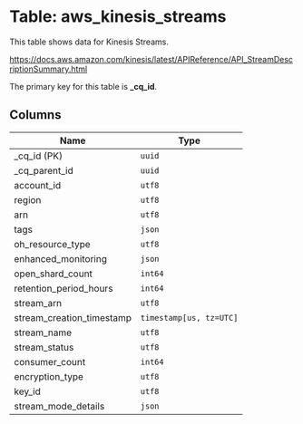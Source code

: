 # Table: aws_kinesis_streams

This table shows data for Kinesis Streams.

https://docs.aws.amazon.com/kinesis/latest/APIReference/API_StreamDescriptionSummary.html

The primary key for this table is **_cq_id**.

## Columns

| Name          | Type          |
| ------------- | ------------- |
|_cq_id (PK)|`uuid`|
|_cq_parent_id|`uuid`|
|account_id|`utf8`|
|region|`utf8`|
|arn|`utf8`|
|tags|`json`|
|oh_resource_type|`utf8`|
|enhanced_monitoring|`json`|
|open_shard_count|`int64`|
|retention_period_hours|`int64`|
|stream_arn|`utf8`|
|stream_creation_timestamp|`timestamp[us, tz=UTC]`|
|stream_name|`utf8`|
|stream_status|`utf8`|
|consumer_count|`int64`|
|encryption_type|`utf8`|
|key_id|`utf8`|
|stream_mode_details|`json`|